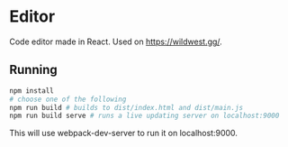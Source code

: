 # Editor
Code editor made in React. Used on https://wildwest.gg/.
## Running
```bash
npm install
# choose one of the following
npm run build # builds to dist/index.html and dist/main.js
npm run build serve # runs a live updating server on localhost:9000
```
This will use webpack-dev-server to run it on localhost:9000.
